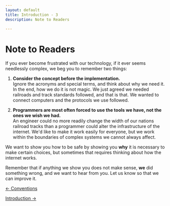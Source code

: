 ```yaml
---
layout: default
title: Introduction - 3
description: Note to Readers

---
```

# Note to Readers

If you ever become frustrated with our technology, if it ever seems needlessly
complex, we beg you to remember two things:

1. **Consider the concept before the implementation.**  
   Ignore the acronyms and special terms, and think about why we need it. In the
   end, how we do it is not magic. We just agreed we needed railroads and track
   standards followed, and that is that. We wanted to connect computers and
   the protocols we use followed.

2. **Programmers are most often forced to use the tools we have, not the ones
   we wish we had.**  
   An engineer could no more readily change the width of our nations railroad
   tracks than a programmer could alter the infrastructure of the internet.
   We'd like to make it work easily for everyone, but we work within the
   boundaries of complex systems we cannot always affect.


We want to show you how to be safe by showing you **why** it is necessary to
make certain choices, but sometimes that requires thinking about how the
internet works.

Remember that if anything we show you does not make sense, **we** did something
wrong, and we want to hear from you. Let us know so that we can improve it.

[← Conventions](./conventions.html "Conventions ")

[Introduction →](./password_introduction.html "Introduction")